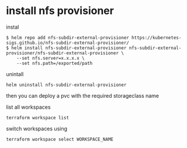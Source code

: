 # install nfs provisioner

instal
```
$ helm repo add nfs-subdir-external-provisioner https://kubernetes-sigs.github.io/nfs-subdir-external-provisioner/
$ helm install nfs-subdir-external-provisioner nfs-subdir-external-provisioner/nfs-subdir-external-provisioner \
    --set nfs.server=x.x.x.x \
    --set nfs.path=/exported/path
```

unintall 

```
helm uninstall nfs-subdir-external-provisioner
```
then you can deploy a pvc with the required storageclass name


list all workspaces
```
terraform workspace list
```
switch workspaces using
```
terraform workspace select WORKSPACE_NAME
```